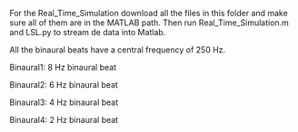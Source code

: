 For the Real_Time_Simulation download all the files in this folder and make sure all of them are in the MATLAB path.
Then run Real_Time_Simulation.m and LSL.py to stream de data into Matlab. 

All the binaural beats have a central frequency of 250 Hz. 

Binaural1: 8 Hz binaural beat 

Binaural2: 6 Hz binaural beat 

Binaural3: 4 Hz binaural beat 

Binaural4: 2 Hz binaural beat
